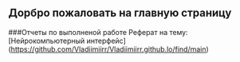 ## Дорбро пожаловать на главную страницу 
###Отчеты по выполненой работе
Реферат на тему: [Нейрокомпьютерный интерфейс] (https://github.com/Vladiimiirr/Vladiimiirr.github.lo/find/main)
